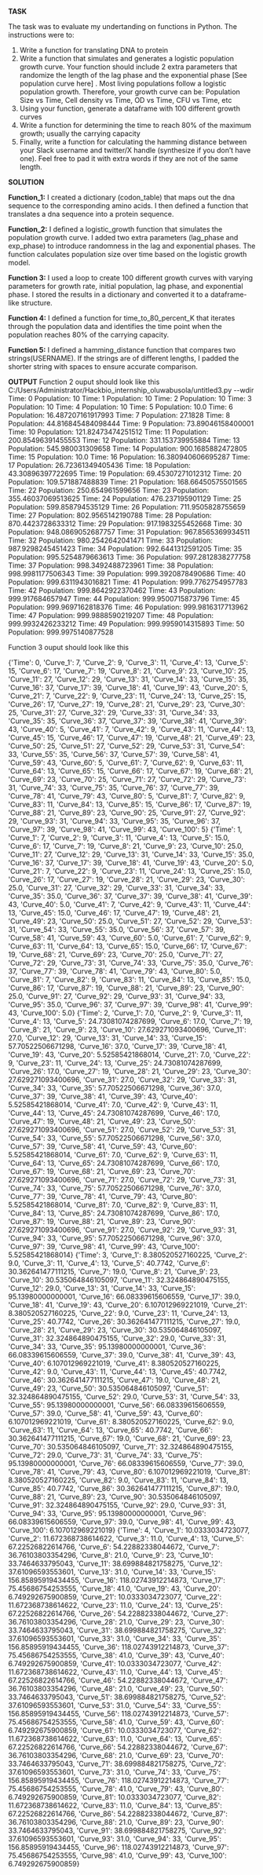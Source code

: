 **TASK** 

The task was to evaluate my undertanding on functions in Python. The instructions were to:

1. Write a function for translating DNA to protein
2. Write a function that simulates and generates a logistic population growth curve. Your function should include 2 extra parameters that randomize the length of the lag phase and the exponential phase [See population curve here] . Most living populations follow a logistic population growth. Therefore, your growth curve can be: Population Size vs Time, Cell density vs Time, OD vs Time, CFU vs Time, etc
3. Using your function, generate a dataframe with 100 different growth curves
4. Write a function for determining the time to reach 80% of the maximum growth; usually the carrying capacity
5. Finally, write a function for calculating the hamming distance between your Slack username and twitter/X handle (synthesize if you don’t have one). Feel free to pad it with extra words if they are not of the same length.

**SOLUTION** 

**Function_1:** I created a dictionary (codon_table) that maps out the dna sequence to the corresponding amino acids. 
                I then defined a function that translates a dna sequence into a protein sequence.

**Function_2:** I defined a logistic_growth function that simulates the population growth curve. 
                I added two extra parameters (lag_phase and exp_phase) to introduce randomness in the lag and exponential phases. The function calculates population size over time based on the logistic growth model.

**Function 3:** I used a loop to create 100 different growth curves with varying parameters for growth rate, initial population, lag phase, and exponential phase. 
                I stored the results in a dictionary and converted it to a dataframe-like structure.

**Function 4:** I defined a function for time_to_80_percent_K that iterates through the population data and identifies the time point when the population reaches 80% of the carrying capacity.

**Function 5:** I defined a hamming_distance function that compares two strings(USERNAME). If the strings are of different lengths, I padded the shorter string with spaces to ensure accurate comparison.

**OUTPUT** 
Function 2 ouput should look like this C:/Users/Administrator/Hackbio_internship_oluwabusola/untitled3.py --wdir
Time: 0 Population: 10
Time: 1 Population: 10
Time: 2 Population: 10
Time: 3 Population: 10
Time: 4 Population: 10
Time: 5 Population: 10.0
Time: 6 Population: 16.487207161917993
Time: 7 Population: 27.1828
Time: 8 Population: 44.816845484098444
Time: 9 Population: 73.89046158400001
Time: 10 Population: 121.82473474251512
Time: 11 Population: 200.85496391455553
Time: 12 Population: 331.153739955884
Time: 13 Population: 545.980031309658
Time: 14 Population: 900.1685882472805
Time: 15 Population: 10.0
Time: 16 Population: 16.380940606695287
Time: 17 Population: 26.72361349405436
Time: 18 Population: 43.30896397722695
Time: 19 Population: 69.45307271012312
Time: 20 Population: 109.571887488839
Time: 21 Population: 168.66450575501565
Time: 22 Population: 250.654961599656
Time: 23 Population: 355.46037069513625
Time: 24 Population: 476.237195901129
Time: 25 Population: 599.858794535129
Time: 26 Population: 711.9505828755659
Time: 27 Population: 802.9565142190788
Time: 28 Population: 870.4423728633312
Time: 29 Population: 917.1983255452668
Time: 30 Population: 948.0869052687757
Time: 31 Population: 967.8565369934511
Time: 32 Population: 980.2542642041471
Time: 33 Population: 987.9298245451423
Time: 34 Population: 992.6441312591205
Time: 35 Population: 995.5254879663613
Time: 36 Population: 997.2812838277758
Time: 37 Population: 998.3492488723961
Time: 38 Population: 998.9981177506343
Time: 39 Population: 999.3920878490686
Time: 40 Population: 999.6311943016821
Time: 41 Population: 999.7762754957783
Time: 42 Population: 999.8642922370462
Time: 43 Population: 999.917684657947
Time: 44 Population: 999.9500715873796
Time: 45 Population: 999.9697162818376
Time: 46 Population: 999.9816317713962
Time: 47 Population: 999.9888590219207
Time: 48 Population: 999.9932426233212
Time: 49 Population: 999.9959014315893
Time: 50 Population: 999.9975140877528

Function 3 ouput should look like this

{'Time': 0, 'Curve_1': 7, 'Curve_2': 9, 'Curve_3': 11, 'Curve_4': 13, 'Curve_5': 15, 'Curve_6': 17, 'Curve_7': 19, 'Curve_8': 21, 'Curve_9': 23, 'Curve_10': 25, 'Curve_11': 27, 'Curve_12': 29, 'Curve_13': 31, 'Curve_14': 33, 'Curve_15': 35, 'Curve_16': 37, 'Curve_17': 39, 'Curve_18': 41, 'Curve_19': 43, 'Curve_20': 5, 'Curve_21': 7, 'Curve_22': 9, 'Curve_23': 11, 'Curve_24': 13, 'Curve_25': 15, 'Curve_26': 17, 'Curve_27': 19, 'Curve_28': 21, 'Curve_29': 23, 'Curve_30': 25, 'Curve_31': 27, 'Curve_32': 29, 'Curve_33': 31, 'Curve_34': 33, 'Curve_35': 35, 'Curve_36': 37, 'Curve_37': 39, 'Curve_38': 41, 'Curve_39': 43, 'Curve_40': 5, 'Curve_41': 7, 'Curve_42': 9, 'Curve_43': 11, 'Curve_44': 13, 'Curve_45': 15, 'Curve_46': 17, 'Curve_47': 19, 'Curve_48': 21, 'Curve_49': 23, 'Curve_50': 25, 'Curve_51': 27, 'Curve_52': 29, 'Curve_53': 31, 'Curve_54': 33, 'Curve_55': 35, 'Curve_56': 37, 'Curve_57': 39, 'Curve_58': 41, 'Curve_59': 43, 'Curve_60': 5, 'Curve_61': 7, 'Curve_62': 9, 'Curve_63': 11, 'Curve_64': 13, 'Curve_65': 15, 'Curve_66': 17, 'Curve_67': 19, 'Curve_68': 21, 'Curve_69': 23, 'Curve_70': 25, 'Curve_71': 27, 'Curve_72': 29, 'Curve_73': 31, 'Curve_74': 33, 'Curve_75': 35, 'Curve_76': 37, 'Curve_77': 39, 'Curve_78': 41, 'Curve_79': 43, 'Curve_80': 5, 'Curve_81': 7, 'Curve_82': 9, 'Curve_83': 11, 'Curve_84': 13, 'Curve_85': 15, 'Curve_86': 17, 'Curve_87': 19, 'Curve_88': 21, 'Curve_89': 23, 'Curve_90': 25, 'Curve_91': 27, 'Curve_92': 29, 'Curve_93': 31, 'Curve_94': 33, 'Curve_95': 35, 'Curve_96': 37, 'Curve_97': 39, 'Curve_98': 41, 'Curve_99': 43, 'Curve_100': 5}
{'Time': 1, 'Curve_1': 7, 'Curve_2': 9, 'Curve_3': 11, 'Curve_4': 13, 'Curve_5': 15.0, 'Curve_6': 17, 'Curve_7': 19, 'Curve_8': 21, 'Curve_9': 23, 'Curve_10': 25.0, 'Curve_11': 27, 'Curve_12': 29, 'Curve_13': 31, 'Curve_14': 33, 'Curve_15': 35.0, 'Curve_16': 37, 'Curve_17': 39, 'Curve_18': 41, 'Curve_19': 43, 'Curve_20': 5.0, 'Curve_21': 7, 'Curve_22': 9, 'Curve_23': 11, 'Curve_24': 13, 'Curve_25': 15.0, 'Curve_26': 17, 'Curve_27': 19, 'Curve_28': 21, 'Curve_29': 23, 'Curve_30': 25.0, 'Curve_31': 27, 'Curve_32': 29, 'Curve_33': 31, 'Curve_34': 33, 'Curve_35': 35.0, 'Curve_36': 37, 'Curve_37': 39, 'Curve_38': 41, 'Curve_39': 43, 'Curve_40': 5.0, 'Curve_41': 7, 'Curve_42': 9, 'Curve_43': 11, 'Curve_44': 13, 'Curve_45': 15.0, 'Curve_46': 17, 'Curve_47': 19, 'Curve_48': 21, 'Curve_49': 23, 'Curve_50': 25.0, 'Curve_51': 27, 'Curve_52': 29, 'Curve_53': 31, 'Curve_54': 33, 'Curve_55': 35.0, 'Curve_56': 37, 'Curve_57': 39, 'Curve_58': 41, 'Curve_59': 43, 'Curve_60': 5.0, 'Curve_61': 7, 'Curve_62': 9, 'Curve_63': 11, 'Curve_64': 13, 'Curve_65': 15.0, 'Curve_66': 17, 'Curve_67': 19, 'Curve_68': 21, 'Curve_69': 23, 'Curve_70': 25.0, 'Curve_71': 27, 'Curve_72': 29, 'Curve_73': 31, 'Curve_74': 33, 'Curve_75': 35.0, 'Curve_76': 37, 'Curve_77': 39, 'Curve_78': 41, 'Curve_79': 43, 'Curve_80': 5.0, 'Curve_81': 7, 'Curve_82': 9, 'Curve_83': 11, 'Curve_84': 13, 'Curve_85': 15.0, 'Curve_86': 17, 'Curve_87': 19, 'Curve_88': 21, 'Curve_89': 23, 'Curve_90': 25.0, 'Curve_91': 27, 'Curve_92': 29, 'Curve_93': 31, 'Curve_94': 33, 'Curve_95': 35.0, 'Curve_96': 37, 'Curve_97': 39, 'Curve_98': 41, 'Curve_99': 43, 'Curve_100': 5.0}
{'Time': 2, 'Curve_1': 7.0, 'Curve_2': 9, 'Curve_3': 11, 'Curve_4': 13, 'Curve_5': 24.73081074287699, 'Curve_6': 17.0, 'Curve_7': 19, 'Curve_8': 21, 'Curve_9': 23, 'Curve_10': 27.629271093400696, 'Curve_11': 27.0, 'Curve_12': 29, 'Curve_13': 31, 'Curve_14': 33, 'Curve_15': 57.70522506671298, 'Curve_16': 37.0, 'Curve_17': 39, 'Curve_18': 41, 'Curve_19': 43, 'Curve_20': 5.52585421868014, 'Curve_21': 7.0, 'Curve_22': 9, 'Curve_23': 11, 'Curve_24': 13, 'Curve_25': 24.73081074287699, 'Curve_26': 17.0, 'Curve_27': 19, 'Curve_28': 21, 'Curve_29': 23, 'Curve_30': 27.629271093400696, 'Curve_31': 27.0, 'Curve_32': 29, 'Curve_33': 31, 'Curve_34': 33, 'Curve_35': 57.70522506671298, 'Curve_36': 37.0, 'Curve_37': 39, 'Curve_38': 41, 'Curve_39': 43, 'Curve_40': 5.52585421868014, 'Curve_41': 7.0, 'Curve_42': 9, 'Curve_43': 11, 'Curve_44': 13, 'Curve_45': 24.73081074287699, 'Curve_46': 17.0, 'Curve_47': 19, 'Curve_48': 21, 'Curve_49': 23, 'Curve_50': 27.629271093400696, 'Curve_51': 27.0, 'Curve_52': 29, 'Curve_53': 31, 'Curve_54': 33, 'Curve_55': 57.70522506671298, 'Curve_56': 37.0, 'Curve_57': 39, 'Curve_58': 41, 'Curve_59': 43, 'Curve_60': 5.52585421868014, 'Curve_61': 7.0, 'Curve_62': 9, 'Curve_63': 11, 'Curve_64': 13, 'Curve_65': 24.73081074287699, 'Curve_66': 17.0, 'Curve_67': 19, 'Curve_68': 21, 'Curve_69': 23, 'Curve_70': 27.629271093400696, 'Curve_71': 27.0, 'Curve_72': 29, 'Curve_73': 31, 'Curve_74': 33, 'Curve_75': 57.70522506671298, 'Curve_76': 37.0, 'Curve_77': 39, 'Curve_78': 41, 'Curve_79': 43, 'Curve_80': 5.52585421868014, 'Curve_81': 7.0, 'Curve_82': 9, 'Curve_83': 11, 'Curve_84': 13, 'Curve_85': 24.73081074287699, 'Curve_86': 17.0, 'Curve_87': 19, 'Curve_88': 21, 'Curve_89': 23, 'Curve_90': 27.629271093400696, 'Curve_91': 27.0, 'Curve_92': 29, 'Curve_93': 31, 'Curve_94': 33, 'Curve_95': 57.70522506671298, 'Curve_96': 37.0, 'Curve_97': 39, 'Curve_98': 41, 'Curve_99': 43, 'Curve_100': 5.52585421868014}
{'Time': 3, 'Curve_1': 8.380520527160225, 'Curve_2': 9.0, 'Curve_3': 11, 'Curve_4': 13, 'Curve_5': 40.7742, 'Curve_6': 30.362641477111215, 'Curve_7': 19.0, 'Curve_8': 21, 'Curve_9': 23, 'Curve_10': 30.535064846105097, 'Curve_11': 32.324864890475155, 'Curve_12': 29.0, 'Curve_13': 31, 'Curve_14': 33, 'Curve_15': 95.13980000000001, 'Curve_16': 66.08339615606559, 'Curve_17': 39.0, 'Curve_18': 41, 'Curve_19': 43, 'Curve_20': 6.107012969221019, 'Curve_21': 8.380520527160225, 'Curve_22': 9.0, 'Curve_23': 11, 'Curve_24': 13, 'Curve_25': 40.7742, 'Curve_26': 30.362641477111215, 'Curve_27': 19.0, 'Curve_28': 21, 'Curve_29': 23, 'Curve_30': 30.535064846105097, 'Curve_31': 32.324864890475155, 'Curve_32': 29.0, 'Curve_33': 31, 'Curve_34': 33, 'Curve_35': 95.13980000000001, 'Curve_36': 66.08339615606559, 'Curve_37': 39.0, 'Curve_38': 41, 'Curve_39': 43, 'Curve_40': 6.107012969221019, 'Curve_41': 8.380520527160225, 'Curve_42': 9.0, 'Curve_43': 11, 'Curve_44': 13, 'Curve_45': 40.7742, 'Curve_46': 30.362641477111215, 'Curve_47': 19.0, 'Curve_48': 21, 'Curve_49': 23, 'Curve_50': 30.535064846105097, 'Curve_51': 32.324864890475155, 'Curve_52': 29.0, 'Curve_53': 31, 'Curve_54': 33, 'Curve_55': 95.13980000000001, 'Curve_56': 66.08339615606559, 'Curve_57': 39.0, 'Curve_58': 41, 'Curve_59': 43, 'Curve_60': 6.107012969221019, 'Curve_61': 8.380520527160225, 'Curve_62': 9.0, 'Curve_63': 11, 'Curve_64': 13, 'Curve_65': 40.7742, 'Curve_66': 30.362641477111215, 'Curve_67': 19.0, 'Curve_68': 21, 'Curve_69': 23, 'Curve_70': 30.535064846105097, 'Curve_71': 32.324864890475155, 'Curve_72': 29.0, 'Curve_73': 31, 'Curve_74': 33, 'Curve_75': 95.13980000000001, 'Curve_76': 66.08339615606559, 'Curve_77': 39.0, 'Curve_78': 41, 'Curve_79': 43, 'Curve_80': 6.107012969221019, 'Curve_81': 8.380520527160225, 'Curve_82': 9.0, 'Curve_83': 11, 'Curve_84': 13, 'Curve_85': 40.7742, 'Curve_86': 30.362641477111215, 'Curve_87': 19.0, 'Curve_88': 21, 'Curve_89': 23, 'Curve_90': 30.535064846105097, 'Curve_91': 32.324864890475155, 'Curve_92': 29.0, 'Curve_93': 31, 'Curve_94': 33, 'Curve_95': 95.13980000000001, 'Curve_96': 66.08339615606559, 'Curve_97': 39.0, 'Curve_98': 41, 'Curve_99': 43, 'Curve_100': 6.107012969221019}
{'Time': 4, 'Curve_1': 10.0333034723077, 'Curve_2': 11.672368738614622, 'Curve_3': 11.0, 'Curve_4': 13, 'Curve_5': 67.22526822614766, 'Curve_6': 54.22882338044672, 'Curve_7': 36.76103803354296, 'Curve_8': 21.0, 'Curve_9': 23, 'Curve_10': 33.7464633795043, 'Curve_11': 38.699884821758275, 'Curve_12': 37.61096593553601, 'Curve_13': 31.0, 'Curve_14': 33, 'Curve_15': 156.85895919434455, 'Curve_16': 118.02743912214873, 'Curve_17': 75.45686754253555, 'Curve_18': 41.0, 'Curve_19': 43, 'Curve_20': 6.749292675900859, 'Curve_21': 10.0333034723077, 'Curve_22': 11.672368738614622, 'Curve_23': 11.0, 'Curve_24': 13, 'Curve_25': 67.22526822614766, 'Curve_26': 54.22882338044672, 'Curve_27': 36.76103803354296, 'Curve_28': 21.0, 'Curve_29': 23, 'Curve_30': 33.7464633795043, 'Curve_31': 38.699884821758275, 'Curve_32': 37.61096593553601, 'Curve_33': 31.0, 'Curve_34': 33, 'Curve_35': 156.85895919434455, 'Curve_36': 118.02743912214873, 'Curve_37': 75.45686754253555, 'Curve_38': 41.0, 'Curve_39': 43, 'Curve_40': 6.749292675900859, 'Curve_41': 10.0333034723077, 'Curve_42': 11.672368738614622, 'Curve_43': 11.0, 'Curve_44': 13, 'Curve_45': 67.22526822614766, 'Curve_46': 54.22882338044672, 'Curve_47': 36.76103803354296, 'Curve_48': 21.0, 'Curve_49': 23, 'Curve_50': 33.7464633795043, 'Curve_51': 38.699884821758275, 'Curve_52': 37.61096593553601, 'Curve_53': 31.0, 'Curve_54': 33, 'Curve_55': 156.85895919434455, 'Curve_56': 118.02743912214873, 'Curve_57': 75.45686754253555, 'Curve_58': 41.0, 'Curve_59': 43, 'Curve_60': 6.749292675900859, 'Curve_61': 10.0333034723077, 'Curve_62': 11.672368738614622, 'Curve_63': 11.0, 'Curve_64': 13, 'Curve_65': 67.22526822614766, 'Curve_66': 54.22882338044672, 'Curve_67': 36.76103803354296, 'Curve_68': 21.0, 'Curve_69': 23, 'Curve_70': 33.7464633795043, 'Curve_71': 38.699884821758275, 'Curve_72': 37.61096593553601, 'Curve_73': 31.0, 'Curve_74': 33, 'Curve_75': 156.85895919434455, 'Curve_76': 118.02743912214873, 'Curve_77': 75.45686754253555, 'Curve_78': 41.0, 'Curve_79': 43, 'Curve_80': 6.749292675900859, 'Curve_81': 10.0333034723077, 'Curve_82': 11.672368738614622, 'Curve_83': 11.0, 'Curve_84': 13, 'Curve_85': 67.22526822614766, 'Curve_86': 54.22882338044672, 'Curve_87': 36.76103803354296, 'Curve_88': 21.0, 'Curve_89': 23, 'Curve_90': 33.7464633795043, 'Curve_91': 38.699884821758275, 'Curve_92': 37.61096593553601, 'Curve_93': 31.0, 'Curve_94': 33, 'Curve_95': 156.85895919434455, 'Curve_96': 118.02743912214873, 'Curve_97': 75.45686754253555, 'Curve_98': 41.0, 'Curve_99': 43, 'Curve_100': 6.749292675900859}
